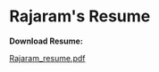# Rajaram's Resume

**Download Resume:**

[Rajaram_resume.pdf](https://drive.google.com/file/d/12_1E9rpEyZtu333sXmii5DpfFe3MWdX_/view)
